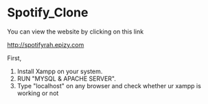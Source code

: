 # Spotify_Clone

You can view the website by clicking on this link

http://spotifyrah.epizy.com



First, 
1. Install Xampp on your system.
2. RUN "MYSQL & APACHE SERVER".
3. Type "localhost" on any browser and check whether ur xampp is working or not

